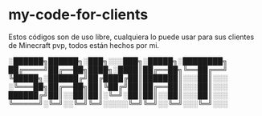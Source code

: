 # my-code-for-clients
Estos códigos son de uso libre, cualquiera lo puede usar para sus clientes de Minecraft pvp, todos están hechos por mi.

░██████╗██████╗░███╗░░░███╗░█████╗░████████╗
██╔════╝██╔══██╗████╗░████║██╔══██╗╚══██╔══╝
╚█████╗░██████╔╝██╔████╔██║███████║░░░██║░░░
░╚═══██╗██╔══██╗██║╚██╔╝██║██╔══██║░░░██║░░░
██████╔╝██║░░██║██║░╚═╝░██║██║░░██║░░░██║░░░
╚═════╝░╚═╝░░╚═╝╚═╝░░░░░╚═╝╚═╝░░╚═╝░░░╚═╝░░░
